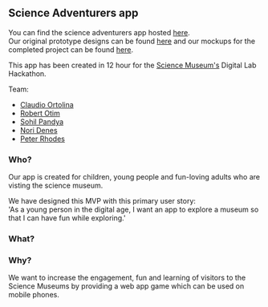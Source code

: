 ## Science Adventurers app

You can find the science adventurers app hosted [here](https://science-museum-adventurers.herokuapp.com/).<br>
Our original prototype designs can be found [here](https://github.com/Science-Adventurers/game-frontend/blob/master/mockup.png) and our mockups for the completed project can be found [here](https://github.com/Science-Adventurers/game-frontend/blob/master/mockups-categories.png).

This app has been created in 12 hour for the [Science Museum's](http://www.hackathon.com/event/science-museum-london-digital-lab-hackathon-31125271525) Digital Lab Hackathon. 

Team:
* [Claudio Ortolina](https://github.com/cloud8421)
* [Robert Otim](https://github.com/robertotim)
* [Sohil Pandya](https://github.com/sohilpandya)
* [Nori Denes](https://github.com/denesnori)
* [Peter Rhodes](https://github.com/denesnori)

### Who?
Our app is created for children, young people and fun-loving adults who are visting the science museum.

We have designed this MVP with this primary user story:<br>
'As a young person in the digital age, I want an app to explore a museum so that I can have fun while exploring.'

### What?

### Why?
We want to increase the engagement, fun and learning of visitors to the Science Museums by providing a web app game which can be used on mobile phones. 
